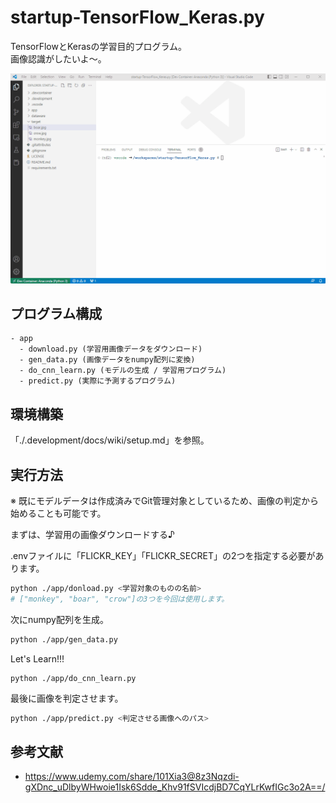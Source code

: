 # startup-TensorFlow_Keras.py

TensorFlowとKerasの学習目的プログラム。  
画像認識がしたいよ～。  

![成果物](./.development/fruit.gif)  

## プログラム構成

```dir
- app
  - download.py (学習用画像データをダウンロード)
  - gen_data.py (画像データをnumpy配列に変換)
  - do_cnn_learn.py (モデルの生成 / 学習用プログラム)
  - predict.py (実際に予測するプログラム)
```

## 環境構築

「./.development/docs/wiki/setup.md」を参照。  

## 実行方法

※ 既にモデルデータは作成済みでGit管理対象としているため、画像の判定から始めることも可能です。  

まずは、学習用の画像ダウンロードする♪  

.envファイルに「FLICKR_KEY」「FLICKR_SECRET」の2つを指定する必要があります。  

```bash
python ./app/donload.py <学習対象のものの名前>
# ["monkey", "boar", "crow"]の3つを今回は使用します。
```

次にnumpy配列を生成。  

```bash
python ./app/gen_data.py
```

Let's Learn!!!  

```shell
python ./app/do_cnn_learn.py
```

最後に画像を判定させます。

```bash
python ./app/predict.py <判定させる画像へのパス>
```

## 参考文献

- <https://www.udemy.com/share/101Xia3@8z3Nqzdi-gXDnc_uDlbyWHwoie1Isk6Sdde_Khv91fSVIcdjBD7CqYLrKwfIGc3o2A==/>
